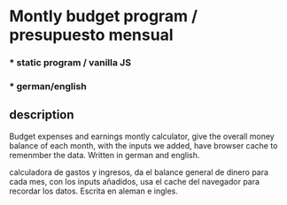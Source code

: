 # Montly budget program / presupuesto mensual    
### * static program / vanilla JS
###  * german/english

## description
Budget expenses and earnings montly calculator, give the overall money balance of each month, with the inputs we added, have browser cache to remenmber the data.
Written in german and english.

calculadora de gastos y ingresos, da el balance general de dinero para cada mes, con los inputs añadidos, usa el cache del navegador para recordar los datos.
Escrita en aleman e ingles.




